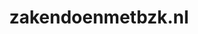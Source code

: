 ---
layout: post
title:  "zakendoenmetbzk.nl"
internal_url:  "/data/zakendoenmetbzk.nl.html"
categories: dutchgov
---